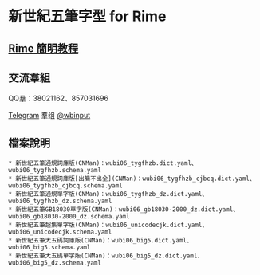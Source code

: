 # 新世紀五筆字型 for Rime

## [Rime 簡明教程](https://06wb.github.io/Tutorials/rime.html)

## 交流羣組

QQ羣：38021162、857031696

[Telegram](https://telegram.org/) 羣组 [@wbinput](https://t.me/wbinput)

## 檔案說明

```
* 新世紀五筆通規詞庫版(CNMan)：wubi06_tygfhzb.dict.yaml、wubi06_tygfhzb.schema.yaml
* 新世紀五筆通規詞庫版[出簡不出全](CNMan)：wubi06_tygfhzb_cjbcq.dict.yaml、wubi06_tygfhzb_cjbcq.schema.yaml
* 新世紀五筆通規單字版(CNMan)：wubi06_tygfhzb_dz.dict.yaml、wubi06_tygfhzb_dz.schema.yaml
* 新世紀五筆GB18030單字版(CNMan)：wubi06_gb18030-2000_dz.dict.yaml、wubi06_gb18030-2000_dz.schema.yaml
* 新世紀五筆超集單字版(CNMan)：wubi06_unicodecjk.dict.yaml、wubi06_unicodecjk.schema.yaml
* 新世紀五筆大五碼詞庫版(CNMan)：wubi06_big5.dict.yaml、wubi06_big5.schema.yaml
* 新世紀五筆大五碼單字版(CNMan)：wubi06_big5_dz.dict.yaml、wubi06_big5_dz.schema.yaml
```